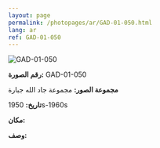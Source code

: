 ```yaml
---
layout: page
permalink: /photopages/ar/GAD-01-050.html
lang: ar
ref: GAD-01-050
---
```


![GAD-01-050](/smallimages/GAD-01-050-600.jpg)

**رقم الصورة:** GAD-01-050

**مجموعة الصور:** مجموعة جاد الله جبارة

**تاريخ:** 1950s-1960s

**مكان:**

**وصف:**

